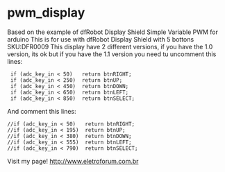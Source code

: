 # pwm_display
Based on the example of dfRobot Display Shield
Simple Variable PWM for arduino
 This is for use with dfRobot Display Shield with 5 bottons SKU:DFR0009
 This display have 2 different versions, if you have the 1.0 version, its ok but if you have the 1.1 version you need tu uncomment this lines:
 
     if (adc_key_in < 50)   return btnRIGHT;  
     if (adc_key_in < 250)  return btnUP; 
     if (adc_key_in < 450)  return btnDOWN; 
     if (adc_key_in < 650)  return btnLEFT; 
     if (adc_key_in < 850)  return btnSELECT;   
    
And comment this lines:

    //if (adc_key_in < 50)   return btnRIGHT;  
    //if (adc_key_in < 195)  return btnUP; 
    //if (adc_key_in < 380)  return btnDOWN; 
    //if (adc_key_in < 555)  return btnLEFT; 
    //if (adc_key_in < 790)  return btnSELECT;   
   
Visit my page! http://www.eletroforum.com.br
